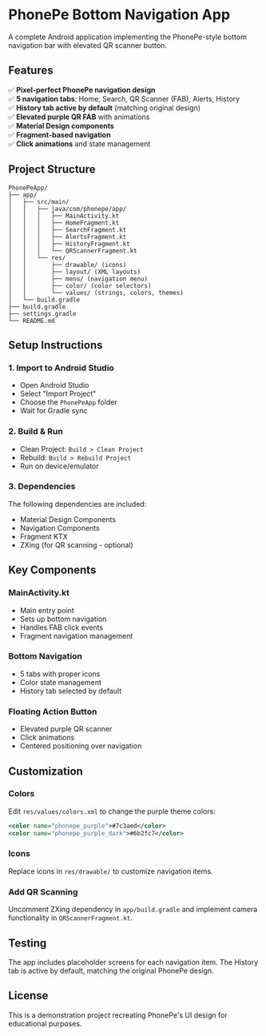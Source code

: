 # PhonePe Bottom Navigation App

A complete Android application implementing the PhonePe-style bottom navigation bar with elevated QR scanner button.

## Features

✅ **Pixel-perfect PhonePe navigation design**  
✅ **5 navigation tabs**: Home, Search, QR Scanner (FAB), Alerts, History  
✅ **History tab active by default** (matching original design)  
✅ **Elevated purple QR FAB** with animations  
✅ **Material Design components**  
✅ **Fragment-based navigation**  
✅ **Click animations** and state management  

## Project Structure

```
PhonePeApp/
├── app/
│   ├── src/main/
│   │   ├── java/com/phonepe/app/
│   │   │   ├── MainActivity.kt
│   │   │   ├── HomeFragment.kt
│   │   │   ├── SearchFragment.kt
│   │   │   ├── AlertsFragment.kt
│   │   │   ├── HistoryFragment.kt
│   │   │   └── QRScannerFragment.kt
│   │   └── res/
│   │       ├── drawable/ (icons)
│   │       ├── layout/ (XML layouts)
│   │       ├── menu/ (navigation menu)
│   │       ├── color/ (color selectors)
│   │       └── values/ (strings, colors, themes)
│   └── build.gradle
├── build.gradle
├── settings.gradle
└── README.md
```

## Setup Instructions

### 1. Import to Android Studio
- Open Android Studio
- Select "Import Project"
- Choose the `PhonePeApp` folder
- Wait for Gradle sync

### 2. Build & Run
- Clean Project: `Build > Clean Project`
- Rebuild: `Build > Rebuild Project`
- Run on device/emulator

### 3. Dependencies
The following dependencies are included:
- Material Design Components
- Navigation Components
- Fragment KTX
- ZXing (for QR scanning - optional)

## Key Components

### MainActivity.kt
- Main entry point
- Sets up bottom navigation
- Handles FAB click events
- Fragment navigation management

### Bottom Navigation
- 5 tabs with proper icons
- Color state management
- History tab selected by default

### Floating Action Button
- Elevated purple QR scanner
- Click animations
- Centered positioning over navigation

## Customization

### Colors
Edit `res/values/colors.xml` to change the purple theme colors:
```xml
<color name="phonepe_purple">#7c3aed</color>
<color name="phonepe_purple_dark">#6b2fc7</color>
```

### Icons
Replace icons in `res/drawable/` to customize navigation items.

### Add QR Scanning
Uncomment ZXing dependency in `app/build.gradle` and implement camera functionality in `QRScannerFragment.kt`.

## Testing
The app includes placeholder screens for each navigation item. The History tab is active by default, matching the original PhonePe design.

## License
This is a demonstration project recreating PhonePe's UI design for educational purposes.
